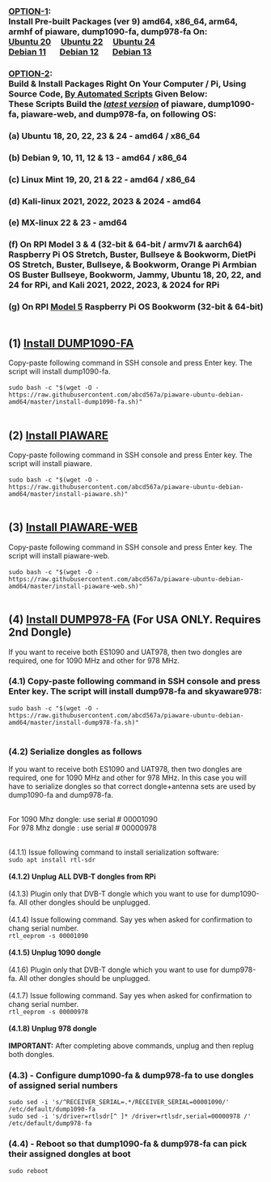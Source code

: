 ### <ins>OPTION-1</ins>: </br>Install Pre-built Packages (ver 9) amd64, x86_64, arm64, armhf of piaware, dump1090-fa, dump978-fa On: </br> [Ubuntu 20](https://github.com/abcd567a/ubuntu20/blob/master/README.md) &nbsp; &nbsp; [Ubuntu 22](https://github.com/abcd567a/ubuntu22/blob/master/README.md) &nbsp; &nbsp; [Ubuntu 24](https://github.com/abcd567a/ubuntu24/blob/master/README.md) </br> [Debian 11](https://github.com/abcd567a/debian11/blob/master/README.md) &nbsp; &nbsp; &nbsp; [Debian 12](https://github.com/abcd567a/debian12/blob/master/README.md) &nbsp; &nbsp; &nbsp; [Debian 13](https://github.com/abcd567a/debian13/blob/master/README.md)
### <ins>OPTION-2</ins>: </br>Build & Install Packages Right On Your Computer / Pi, Using Source Code, <ins>By Automated Scripts</ins> Given Below:</br> These Scripts Build the <ins>_latest version_</ins> of piaware, dump1090-fa, piaware-web, and dump978-fa, on following OS: </br>

### (a) Ubuntu 18, 20, 22, 23 & 24 - amd64 / x86_64  
### (b) Debian 9, 10, 11, 12 & 13 - amd64 / x86_64  
### (c) Linux Mint 19, 20, 21 & 22 - amd64 / x86_64  
### (d) Kali-linux 2021, 2022, 2023 & 2024 - amd64  
### (e) MX-linux 22 & 23 - amd64  
### (f) On RPI Model 3 & 4 (32-bit & 64-bit / armv7l & aarch64) Raspberry Pi OS Stretch, Buster, Bullseye & Bookworm, DietPi OS Stretch, Buster, Bullseye, & Bookworm, Orange Pi Armbian OS Buster  Bullseye, Bookworm, Jammy, Ubuntu 18, 20, 22, and 24 for RPi, and Kali 2021, 2022, 2023, & 2024 for RPi 
### (g) On RPI <ins>Model 5</ins> Raspberry Pi OS Bookworm (32-bit & 64-bit) </br></br>

## (1) <ins>Install DUMP1090-FA</ins>

Copy-paste following command in SSH console and press Enter key. The script will install dump1090-fa. </br></br>
`sudo bash -c "$(wget -O - https://raw.githubusercontent.com/abcd567a/piaware-ubuntu-debian-amd64/master/install-dump1090-fa.sh)" `</br></br>


## (2) <ins>Install PIAWARE</ins> 
Copy-paste following command in SSH console and press Enter key. The script will install piaware. </br></br>
`sudo bash -c "$(wget -O - https://raw.githubusercontent.com/abcd567a/piaware-ubuntu-debian-amd64/master/install-piaware.sh)" `</br></br>

## (3) <ins>Install PIAWARE-WEB</ins>
Copy-paste following command in SSH console and press Enter key. The script will install piaware-web. </br></br>
`sudo bash -c "$(wget -O - https://raw.githubusercontent.com/abcd567a/piaware-ubuntu-debian-amd64/master/install-piaware-web.sh)" `</br></br>


## (4) <ins>Install DUMP978-FA</ins> (For USA ONLY. Requires 2nd Dongle)
If you want to receive both ES1090 and UAT978, then two dongles are required, one for 1090 MHz and other for 978 MHz. </br>
### (4.1) Copy-paste following command in SSH console and press Enter key. The script will install dump978-fa and skyaware978: </br>
`sudo bash -c "$(wget -O - https://raw.githubusercontent.com/abcd567a/piaware-ubuntu-debian-amd64/master/install-dump978-fa.sh)" `</br></br>

### (4.2) Serialize dongles as follows </br>
If you want to receive both ES1090 and UAT978, then two dongles are required, one for 1090 MHz and other for 978 MHz. In this case you will have to serialize dongles so that correct dongle+antenna sets are used by dump1090-fa and dump978-fa. </br></br>

For 1090 Mhz dongle: use serial # 00001090 </br>
For 978 Mhz dongle : use serial # 00000978 </br></br>


(4.1.1) Issue following command to install serialization software: </br>
`sudo apt install rtl-sdr` </br></br>
**(4.1.2) Unplug ALL DVB-T dongles from RPi** </br></br>
(4.1.3) Plugin only that DVB-T dongle which you want to use for dump1090-fa. All other dongles should be unplugged. </br></br>
(4.1.4) Issue following command. Say yes when asked for confirmation to chang serial number. </br>
`rtl_eeprom -s 00001090` </br></br>
**(4.1.5) Unplug 1090 dongle** </br></br>
(4.1.6) Plugin only that DVB-T dongle which you want to use for dump978-fa. All other dongles should be unplugged. </br></br>
(4.1.7) Issue following command. Say yes when asked for confirmation to chang serial number. </br>
`rtl_eeprom -s 00000978` </br></br>
**(4.1.8) Unplug 978 dongle** </br></br>
**IMPORTANT:** After completing above commands, unplug and then replug both dongles. </br>

### (4.3) - Configure dump1090-fa & dump978-fa to use dongles of assigned serial numbers </br>
```
sudo sed -i 's/^RECEIVER_SERIAL=.*/RECEIVER_SERIAL=00001090/' /etc/default/dump1090-fa  
sudo sed -i 's/driver=rtlsdr[^ ]* /driver=rtlsdr,serial=00000978 /' /etc/default/dump978-fa  
```

### (4.4) - Reboot so that dump1090-fa & dump978-fa can pick their assigned dongles at boot </br>

`sudo reboot `   </br>



